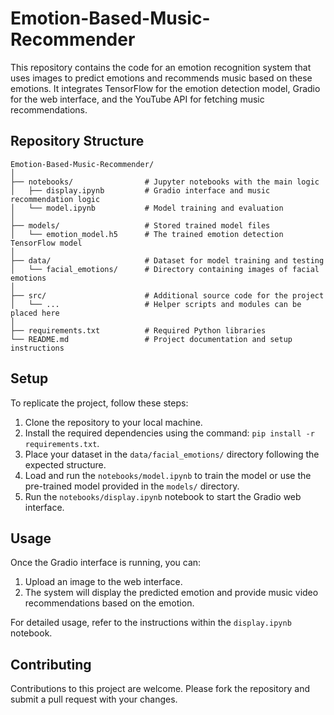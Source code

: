 
# Emotion-Based-Music-Recommender

This repository contains the code for an emotion recognition system that uses images to predict emotions and recommends music based on these emotions. It integrates TensorFlow for the emotion detection model, Gradio for the web interface, and the YouTube API for fetching music recommendations.

## Repository Structure

```
Emotion-Based-Music-Recommender/
│
├── notebooks/                # Jupyter notebooks with the main logic
│   ├── display.ipynb         # Gradio interface and music recommendation logic
│   └── model.ipynb           # Model training and evaluation
│
├── models/                   # Stored trained model files
│   └── emotion_model.h5      # The trained emotion detection TensorFlow model
│
├── data/                     # Dataset for model training and testing
│   └── facial_emotions/      # Directory containing images of facial emotions
│
├── src/                      # Additional source code for the project
│   └── ...                   # Helper scripts and modules can be placed here
│
├── requirements.txt          # Required Python libraries
└── README.md                 # Project documentation and setup instructions
```

## Setup

To replicate the project, follow these steps:

1. Clone the repository to your local machine.
2. Install the required dependencies using the command: `pip install -r requirements.txt`.
3. Place your dataset in the `data/facial_emotions/` directory following the expected structure.
4. Load and run the `notebooks/model.ipynb` to train the model or use the pre-trained model provided in the `models/` directory.
5. Run the `notebooks/display.ipynb` notebook to start the Gradio web interface.

## Usage

Once the Gradio interface is running, you can:

1. Upload an image to the web interface.
2. The system will display the predicted emotion and provide music video recommendations based on the emotion.

For detailed usage, refer to the instructions within the `display.ipynb` notebook.

## Contributing

Contributions to this project are welcome. Please fork the repository and submit a pull request with your changes.
